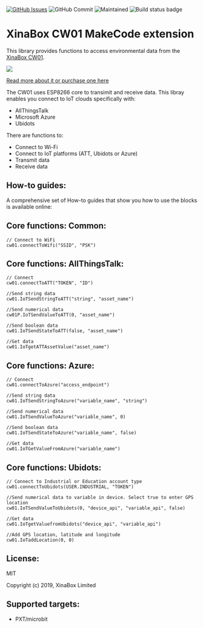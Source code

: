 [![GitHub Issues](https://img.shields.io/github/issues/xinabox/pxt-CW01.svg)](https://github.com/xinabox/pxt-CW01/issues) 
![GitHub Commit](https://img.shields.io/github/last-commit/xinabox/pxt-CW01) 
![Maintained](https://img.shields.io/maintenance/yes/2020) 
![Build status badge](https://github.com/xinabox/pxt-CW01/workflows/microbit/badge.svg)

# XinaBox CW01 MakeCode extension

This library provides functions to access environmental data from the [XinaBox CW01](https://xinabox.cc/products/cw01?_pos=1&_sid=130924612&_ss=r).

![](sw01.jpg)

[Read more about it or purchase one here](https://xinabox.cc/products/cw01?_pos=1&_sid=130924612&_ss=r)

The CW01 uses ESP8266 core to transimit and receive data.
This libray enables you connect to IoT clouds specifically with:
* AllThingsTalk
* Microsoft Azure
* Ubidots

There are functions to:
* Connect to Wi-Fi
* Connect to IoT platforms (ATT, Ubidots or Azure)
* Transmit data
* Receive data

## How-to guides:

A comprehensive set of How-to guides that show you how to use the blocks is available online:


## Core functions: Common:

```blocks
// Connect to WiFi
cw01.connectToWifi("SSID", "PSK")

```


## Core functions: AllThingsTalk:

```blocks
// Connect
cw01.connectToATT("TOKEN", "ID")

//Send string data
cw01.IoTSendStringToATT("string", "asset_name")

//Send numerical data
cw01P.IoTSendValueToATT(0, "asset_name")

//Send boolean data
cw01.IoTSendStateToATT(false, "asset_name")

//Get data
cw01.IoTgetATTAssetValue("asset_name")

```

## Core functions: Azure:

```blocks
// Connect
cw01.connectToAzure("access_endpoint")

//Send string data
cw01.IoTSendStringToAzure("variable_name", "string")

//Send numerical data
cw01.IoTSendValueToAzure("variable_name", 0)

//Send boolean data
cw01.IoTSendStateToAzure("variable_name", false)

//Get data
cw01.IoTGetValueFromAzure("variable_name")

```

## Core functions: Ubidots:

```blocks
// Connect to Industrial or Education account type
cw01.connectToUbidots(USER.INDUSTRIAL, "TOKEN")

//Send numerical data to variable in device. Select true to enter GPS location
cw01.IoTSendValueToUbidots(0, "device_api", "variable_api", false)

//Get data
cw01.IoTgetValuefromUbidots("device_api", "variable_api")

//Add GPS location, latitude and longitude
cw01.IoTaddLocation(0, 0)

```
  


## License:

MIT

Copyright (c) 2019, XinaBox Limited

## Supported targets:

* PXT/microbit


